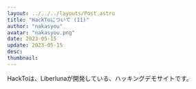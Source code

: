 ```yaml
---
layout: ../../../layouts/Post.astro
title: "HackToについて (11)"
author: "nakasyou"
avatar: "nakasyou.png"
date: 2023-05-15
update: 2023-05-15
desc: 
thumbnail: 
---
```

HackToは、Liberlunaが開発している、ハッキングデモサイトです。